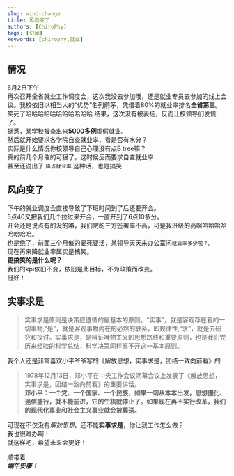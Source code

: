 ```yaml
---
slug: wind-change
title: 风向变了
authors: [ChiroPhy]
tags: [记闻]
keywords: [chirophy,就业]
---
```

<!--truncate-->

## 情况
6月2日下午  
再次召开全省就业工作调度会，这次我没去参加哦，还是就业专员去参加的线上会议。我校依旧以相当大的“优势”名列前茅，凭借着80%的就业率排名**全省第三**。  
笑死了哈哈哈哈哈哈哈哈哈哈哈
结果，这次没有被表扬，反而让校领导们发慌了。  
据悉，某学校被查出来**5000多例**虚假就业。  
然后就开始要求各学院自查就业率，看是否有水分？  
实际是什么情况你校领导自己心理没有点B tree嘛？  
真的前几个月催的可狠了，这时候反而要求自查就业率  
甚至还说出了 `降点就业率` 这种话，也是搞笑

## 风向变了
下午的就业调度会直接导致了下班时间到了后还要开会。  
5点40又把我们几个拉过来开会，一直开到了6点10多分。  
开会还是说点有的没的咯，我们院的三方签署率不高，可是我班级的高啊哈哈哈哈哈哈哈哈。  
也是绝了，前面三个月催的要死要活，某领导天天来办公室问`就业率多少啦？`。  
现在再来降就业率属实是搞笑。  
**更搞笑的是什么呢？**  
我们的kpi依旧不变，依旧是此目标，不为政策而改变。  
挺好！  

## 实事求是
> 实事求是原则是决策应遵循的最基本的原则。“实事”，就是客观存在着的一切事物;“是”，就是客观事物内在的必然的联系，即规律性;“求”，就是去研究和探讨。实事求是，是辩证唯物主义的思想路线和重要原则，也是我们党历来经验的科学总结，科学决策同样离不开这一基本原则。  

我个人还是非常喜欢小平爷爷写的《解放思想，实事求是，团结一致向前看》的  
    
> 1978年12月13日，邓小平在中央工作会议闭幕会议上发表了《解放思想，实事求是，团结一致向前看》的重要讲话。  
> **邓小平：一个党、一个国家、一个民族，如果一切从本本出发，思想僵化、迷信盛行，就不能前进，它的生机就停止了。如果现在再不实行改革，我们的现代化事业和社会主义事业就会被葬送。**  

可现在不仅没有*解放思想*，还不能**实事求是**，你让我工作怎么做？  
我也很难办啊！  
就这样吧，希望未来会更好！  


顺带着  
***端午安康！***